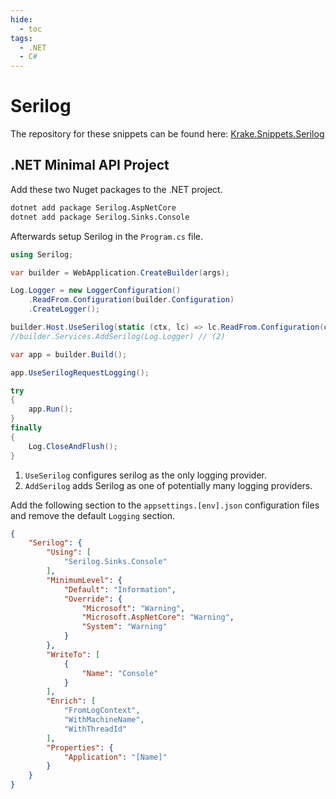 ```yaml
---
hide:
  - toc
tags:
  - .NET
  - C#
---
```


# Serilog

The repository for these snippets can be found here: [Krake.Snippets.Serilog](https://github.com/krake747/krake-blog-snippets/tree/main/Krake.Snippets.Serilog)


## .NET Minimal API Project

Add these two Nuget packages to the .NET project.

```bash
dotnet add package Serilog.AspNetCore
dotnet add package Serilog.Sinks.Console
```

Afterwards setup Serilog in the `Program.cs` file.

```cs title="Program.cs" hl_lines="9 14"
using Serilog;

var builder = WebApplication.CreateBuilder(args);

Log.Logger = new LoggerConfiguration()
    .ReadFrom.Configuration(builder.Configuration)
    .CreateLogger();

builder.Host.UseSerilog(static (ctx, lc) => lc.ReadFrom.Configuration(ctx.Configuration)); // (1)
//builder.Services.AddSerilog(Log.Logger) // (2)

var app = builder.Build();

app.UseSerilogRequestLogging();

try
{
    app.Run();
}
finally
{
    Log.CloseAndFlush();
}
```

1. `UseSerilog` configures serilog as the only logging provider.
2. `AddSerilog` adds Serilog as one of potentially many logging providers.

Add the following section to the `appsettings.[env].json` configuration files and remove the default `Logging` section.

```json title="appsettings.json"
{
    "Serilog": {
        "Using": [
            "Serilog.Sinks.Console"
        ],
        "MinimumLevel": {
            "Default": "Information",
            "Override": {
                "Microsoft": "Warning",
                "Microsoft.AspNetCore": "Warning",
                "System": "Warning"
            }
        },
        "WriteTo": [
            {
                "Name": "Console"
            }
        ],
        "Enrich": [
            "FromLogContext",
            "WithMachineName",
            "WithThreadId"
        ],
        "Properties": {
            "Application": "[Name]"
        }
    }
}
```
